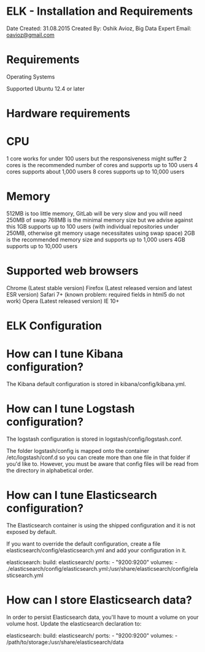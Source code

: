 ELK -  Installation and Requirements
=========

Date Created: 31.08.2015
Created By: Oshik Avioz, Big Data Expert
Email: oavioz@gmail.com

Requirements
==========================
Operating Systems

Supported 
Ubuntu 12.4 or later


Hardware requirements
==========================

CPU
====
1 core works for under 100 users but the responsiveness might suffer
2 cores is the recommended number of cores and supports up to 100 users
4 cores supports about 1,000 users
8 cores supports up to 10,000 users

Memory
======

512MB is too little memory, GitLab will be very slow and you will need 250MB of swap
768MB is the minimal memory size but we advise against this
1GB supports up to 100 users (with individual repositories under 250MB, otherwise git memory usage necessitates using swap space)
2GB is the recommended memory size and supports up to 1,000 users
4GB supports up to 10,000 users


Supported web browsers
=======================

Chrome (Latest stable version)
Firefox (Latest released version and latest ESR version)
Safari 7+ (known problem: required fields in html5 do not work)
Opera (Latest released version)
IE 10+

ELK Configuration
====================

How can I tune Kibana configuration?
====================
The Kibana default configuration is stored in kibana/config/kibana.yml.


How can I tune Logstash configuration?
====================
The logstash configuration is stored in logstash/config/logstash.conf.

The folder logstash/config is mapped onto the container /etc/logstash/conf.d so you can create more than one file in that folder if you'd like to. 
However, you must be aware that config files will be read from the directory in alphabetical order.

How can I tune Elasticsearch configuration?
====================
The Elasticsearch container is using the shipped configuration and it is not exposed by default.

If you want to override the default configuration, create a file elasticsearch/config/elasticsearch.yml and add your configuration in it.


elasticsearch:
  build: elasticsearch/
  ports:
    - "9200:9200"
  volumes:
    - ./elasticsearch/config/elasticsearch.yml:/usr/share/elasticsearch/config/elasticsearch.yml
    
How can I store Elasticsearch data?
=========================================================
In order to persist Elasticsearch data, you'll have to mount a volume on your volume host. Update the elasticsearch declaration to:

elasticsearch:
  build: elasticsearch/
  ports:
    - "9200:9200"
  volumes:
    - /path/to/storage:/usr/share/elasticsearch/data
    
  

